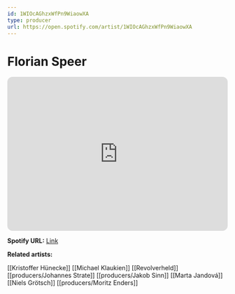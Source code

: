 ```yaml
---
id: 1WIOcAGhzxWfPn9WiaowXA
type: producer
url: https://open.spotify.com/artist/1WIOcAGhzxWfPn9WiaowXA
---
```

# Florian Speer

<iframe style="border-radius:12px" src="https://open.spotify.com/embed/artist/1WIOcAGhzxWfPn9WiaowXA" width="100%" height="352" frameBorder="0" allowfullscreen="" allow="autoplay; clipboard-write; encrypted-media; fullscreen; picture-in-picture" loading="lazy"></iframe>

**Spotify URL:** [Link](https://open.spotify.com/artist/1WIOcAGhzxWfPn9WiaowXA)

**Related artists:**

[[Kristoffer Hünecke]]
[[Michael Klaukien]]
[[Revolverheld]]
[[producers/Johannes Strate]]
[[producers/Jakob Sinn]]
[[Marta Jandová]]
[[Niels Grötsch]]
[[producers/Moritz Enders]]
